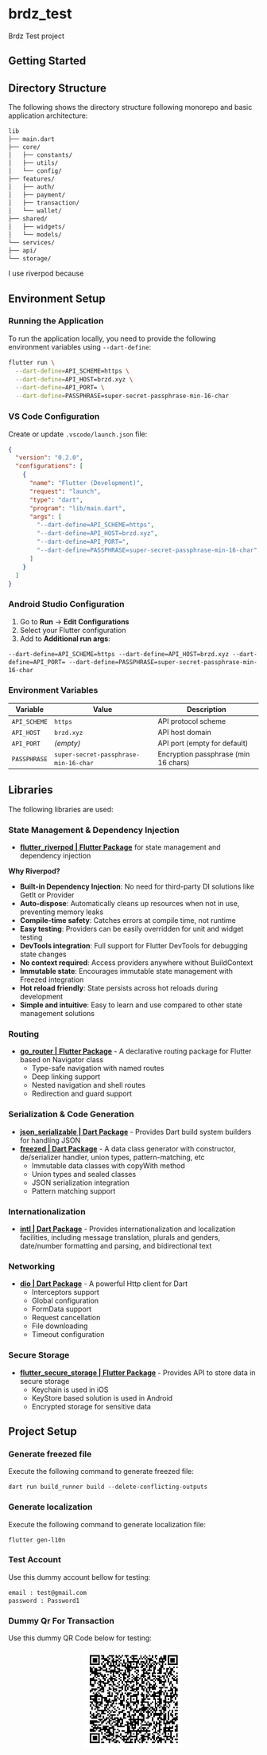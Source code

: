 # brdz_test

Brdz Test project

## Getting Started

## Directory Structure
The following shows the directory structure following monorepo and basic application architecture:
```
lib
├── main.dart
├── core/
│   ├── constants/
│   ├── utils/
│   └── config/
├── features/
│   ├── auth/
│   ├── payment/
│   ├── transaction/
│   └── wallet/
├── shared/
│   ├── widgets/
│   └── models/
└── services/  
├── api/  
└── storage/
```

I use riverpod because


## Environment Setup

### Running the Application
To run the application locally, you need to provide the following environment variables using `--dart-define`:

```bash
flutter run \
  --dart-define=API_SCHEME=https \
  --dart-define=API_HOST=brzd.xyz \
  --dart-define=API_PORT= \
  --dart-define=PASSPHRASE=super-secret-passphrase-min-16-char
```

### VS Code Configuration
Create or update `.vscode/launch.json` file:
```json
{
  "version": "0.2.0",
  "configurations": [
    {
      "name": "Flutter (Development)",
      "request": "launch",
      "type": "dart",
      "program": "lib/main.dart",
      "args": [
        "--dart-define=API_SCHEME=https",
        "--dart-define=API_HOST=brzd.xyz",
        "--dart-define=API_PORT=",
        "--dart-define=PASSPHRASE=super-secret-passphrase-min-16-char"
      ]
    }
  ]
}
```

### Android Studio Configuration
1. Go to **Run** → **Edit Configurations**
2. Select your Flutter configuration
3. Add to **Additional run args**:
```
--dart-define=API_SCHEME=https --dart-define=API_HOST=brzd.xyz --dart-define=API_PORT= --dart-define=PASSPHRASE=super-secret-passphrase-min-16-char
```

### Environment Variables
| Variable | Value | Description |
|----------|-------|-------------|
| `API_SCHEME` | `https` | API protocol scheme |
| `API_HOST` | `brzd.xyz` | API host domain |
| `API_PORT` | _(empty)_ | API port (empty for default) |
| `PASSPHRASE` | `super-secret-passphrase-min-16-char` | Encryption passphrase (min 16 chars) |

## Libraries

The following libraries are used:

### State Management & Dependency Injection
- **[flutter_riverpod | Flutter Package](https://pub.dev/packages/flutter_riverpod)** for state management and dependency injection

**Why Riverpod?**
- **Built-in Dependency Injection**: No need for third-party DI solutions like GetIt or Provider
- **Auto-dispose**: Automatically cleans up resources when not in use, preventing memory leaks
- **Compile-time safety**: Catches errors at compile time, not runtime
- **Easy testing**: Providers can be easily overridden for unit and widget testing
- **DevTools integration**: Full support for Flutter DevTools for debugging state changes
- **No context required**: Access providers anywhere without BuildContext
- **Immutable state**: Encourages immutable state management with Freezed integration
- **Hot reload friendly**: State persists across hot reloads during development
- **Simple and intuitive**: Easy to learn and use compared to other state management solutions

### Routing
- **[go_router | Flutter Package](https://pub.dev/packages/go_router)** - A declarative routing package for Flutter based on Navigator class
    - Type-safe navigation with named routes
    - Deep linking support
    - Nested navigation and shell routes
    - Redirection and guard support

### Serialization & Code Generation
- **[json_serializable | Dart Package](https://pub.dev/packages/json_serializable)** - Provides Dart build system builders for handling JSON
- **[freezed | Dart Package](https://pub.dev/packages/freezed)** - A data class generator with constructor, de/serializer handler, union types, pattern-matching, etc
    - Immutable data classes with copyWith method
    - Union types and sealed classes
    - JSON serialization integration
    - Pattern matching support

### Internationalization
- **[intl | Dart Package](https://pub.dev/packages/intl)** - Provides internationalization and localization facilities, including message translation, plurals and genders, date/number formatting and parsing, and bidirectional text

### Networking
- **[dio | Dart Package](https://pub.dev/packages/dio)** - A powerful Http client for Dart
    - Interceptors support
    - Global configuration
    - FormData support
    - Request cancellation
    - File downloading
    - Timeout configuration

### Secure Storage
- **[flutter_secure_storage | Flutter Package](https://pub.dev/packages/flutter_secure_storage)** - Provides API to store data in secure storage
    - Keychain is used in iOS
    - KeyStore based solution is used in Android
    - Encrypted storage for sensitive data

## Project Setup

### Generate freezed file
Execute the following command to generate freezed file:
```
dart run build_runner build --delete-conflicting-outputs
```

### Generate localization
Execute the following command to generate localization file:
```
flutter gen-l10n
```

### Test Account
Use this dummy account bellow for testing:
```
email : test@gmail.com
password : Password1
```

### Dummy Qr For Transaction
Use this dummy QR Code below for testing:

<p align="center">
  <img src="qr_merchant.png" alt="Dummy QR Code"/>
</p>
